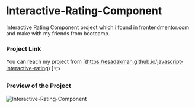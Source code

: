 # Interactive-Rating-Component

Interactive Rating Component project which i found in frontendmentor.com and make with my friends from bootcamp. 
### Project Link
You can reach my project from [(https://esadakman.github.io/javascript-interactive-rating) ]👈

### Preview of the Project
![Interactive-Rating-Component](https://user-images.githubusercontent.com/98649983/168118663-106be963-eefb-4c07-8797-31857b580126.gif)
